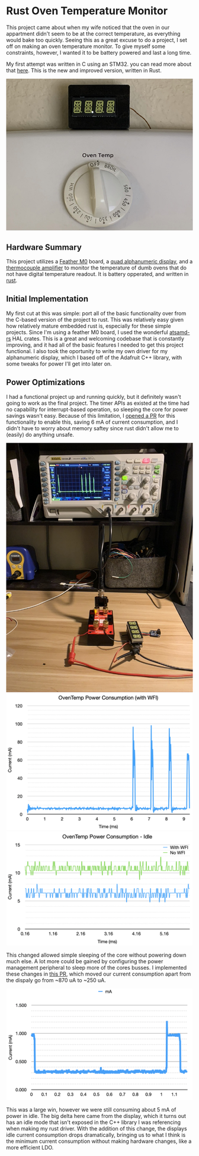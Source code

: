 # Rust Oven Temperature Monitor

This project came about when my wife noticed that the oven in our appartment didn't seem to
be at the correct temperature, as everything would bake too quickly. Seeing this as a great
excuse to do a project, I set off on making an oven temperature monitor. To give myself some
constraints, however, I wanted it to be battery powered and last a long time.

My first attempt was written in C using an STM32. you can read more about that [here](https://github.com/TDHolmes/OvenTemp).
This is the new and improved version, written in Rust.

![alt text][oven-temp-board]

## Hardware Summary

This project utilizes a [Feather M0] board, a [quad alphanumeric display], and a
[thermocouple amplifier] to monitor the temperature of dumb ovens that do
not have digital temperature readout. It is battery opperated, and written
in [rust].

## Initial Implementation

My first cut at this was simple: port all of the basic functionality over from the C-based
version of the project to rust. This was relatively easy given how relatively mature embedded
rust is, especially for these simple projects. Since I'm using a feather M0 board, I used the
wonderful [atsamd-rs] HAL crates. This is a great and welcoming codebase that is constantly improving,
and it had all of the basic features I needed to get this project functional. I also took the oportunity
to write my own driver for my alphanumeric display, which I based off of the Adafruit C++ library,
with some tweaks for power I'll get into later on.

## Power Optimizations

I had a functional project up and running quickly, but it definitely wasn't going to work as the
final project. The timer APIs as existed at the time had no capability for interrupt-based
operation, so sleeping the core for power savings wasn't easy. Because of this limitation, I
[opened a PR](https://github.com/atsamd-rs/atsamd/pull/205) for this functionality to enable this,
saving 6 mA of current consumption, and I didn't have to worry about memory saftey since rust didn't
allow me to (easily) do anything unsafe.

![alt text][power - measurement]
![alt text][power - overall]
![alt text][power - wfi]

This changed allowed simple sleeping of the core without powering down much else. A lot more could be
gained by configuring the power management peripheral to sleep more of the cores busses. I implemented
these changes in [this PR](https://github.com/atsamd-rs/atsamd/pull/291), which moved our current consumption
apart from the dispaly go from ~870 uA to ~250 uA.

![alt text][power - standby]

This was a large win, however we were still consuming about 5 mA of power in idle. The big delta here came
from the display, which it turns out has an idle mode that isn't exposed in the C++ library I was referencing
when making my rust driver. With the addition of this change, the displays idle current consumption drops
dramatically, bringing us to what I think is the minimum current consumption without making hardware changes,
like a more efficient LDO.

[Feather M0]: https://www.adafruit.com/product/2772
[quad alphanumeric display]: https://www.adafruit.com/product/3127
[thermocouple amplifier]: https://www.adafruit.com/product/1778
[rust]: https://rust-lang.org
[atsamd-rs]: https://github.com/atsamd-rs/atsamd

[oven-temp-board]: https://github.com/TDHolmes/oven-temp-rs/raw/master/docs/images/oven-temp-off.jpeg "The oven temp monitor in place"
[power - wfi]: https://github.com/TDHolmes/oven-temp-rs/raw/master/docs/images/power-consumption-idle.png "Idle power consumption numbers with and without WFI"
[power - overall]: https://github.com/TDHolmes/oven-temp-rs/raw/master/docs/images/power-consumption.png "Measurement of the overall power consumption while displaying a temperature"
[power - measurement]: https://github.com/TDHolmes/oven-temp-rs/raw/master/docs/images/power-measurement.jpeg "Measuring power consumption with the EEVBlog's uCurrent"
[power - standby]: https://github.com/TDHolmes/oven-temp-rs/raw/master/docs/images/sleeping-timer-rtc.png "Power measurements after implementing standby sleeping. The spike is an LED blinking"